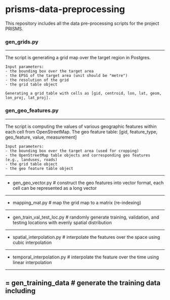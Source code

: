 # prisms-data-preprocessing
This repository includes all the data pre-processing scripts for the project PRISMS.

### gen_grids.py
------
The script is generating a grid map over the target region in Postgres.
```
Input parameters:
- the bounding box over the target area
- the EPSG of the target area (unit should be "metre")
- the resolution of the grid
- the grid table object

Generating a grid table with cells as [gid, centroid, lon, lat, geom, lon_proj, lat_proj].
```

### gen_geo_features.py
------
The script is computing the values of various geographic features within each cell from OpenStreetMap.
The geo feature table: [gid, feature_type, geo_feature, value, measurement]
```
Input parameters:
- the bounding box over the target area (used for cropping)
- the OpenStreetMap table objects and corresponding geo features (e.g., landuses, roads)
- the grid table object
- the geo feature table object
```
------


- gen_geo_vector.py  # construct the geo features into vector format, each cell can be represented as a long vector
------

- mapping_mat.py  # map the grid map to a matrix (re-indexing)
------

- gen_train_val_test_loc.py  # randomly generate training, validation, and testing locations with evenly spatial distribution
------

- spatial_interpolation.py  # interpolate the features over the space using cubic interpolation
------

- temporal_interpolation.py  # interpolate the feature over the time using linear interpolation
------

= gen_training_data  # generate the training data including
------
